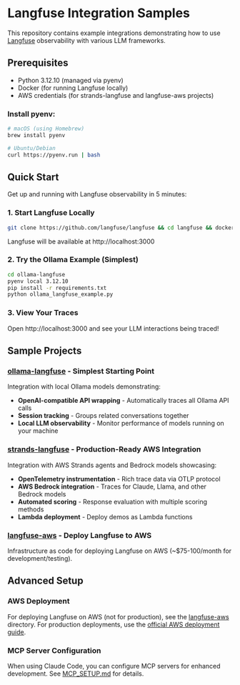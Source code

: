 # Langfuse Integration Samples

This repository contains example integrations demonstrating how to use [Langfuse](https://langfuse.com/) observability with various LLM frameworks.

## Prerequisites

- Python 3.12.10 (managed via pyenv)
- Docker (for running Langfuse locally)
- AWS credentials (for strands-langfuse and langfuse-aws projects)

### Install pyenv:
```bash
# macOS (using Homebrew)
brew install pyenv

# Ubuntu/Debian
curl https://pyenv.run | bash
```

## Quick Start

Get up and running with Langfuse observability in 5 minutes:

### 1. Start Langfuse Locally
```bash
git clone https://github.com/langfuse/langfuse && cd langfuse && docker-compose up -d
```
Langfuse will be available at http://localhost:3000

### 2. Try the Ollama Example (Simplest)
```bash
cd ollama-langfuse
pyenv local 3.12.10
pip install -r requirements.txt
python ollama_langfuse_example.py
```

### 3. View Your Traces
Open http://localhost:3000 and see your LLM interactions being traced!


## Sample Projects

### [ollama-langfuse](ollama-langfuse/) - Simplest Starting Point
Integration with local Ollama models demonstrating:
- **OpenAI-compatible API wrapping** - Automatically traces all Ollama API calls
- **Session tracking** - Groups related conversations together
- **Local LLM observability** - Monitor performance of models running on your machine

### [strands-langfuse](strands-langfuse/) - Production-Ready AWS Integration
Integration with AWS Strands agents and Bedrock models showcasing:
- **OpenTelemetry instrumentation** - Rich trace data via OTLP protocol
- **AWS Bedrock integration** - Traces for Claude, Llama, and other Bedrock models
- **Automated scoring** - Response evaluation with multiple scoring methods
- **Lambda deployment** - Deploy demos as Lambda functions

### [langfuse-aws](langfuse-aws/) - Deploy Langfuse to AWS
Infrastructure as code for deploying Langfuse on AWS (~$75-100/month for development/testing).

## Advanced Setup

### AWS Deployment
For deploying Langfuse on AWS (not for production), see the [langfuse-aws](langfuse-aws/) directory. For production deployments, use the [official AWS deployment guide](https://github.com/aws-samples/deploy-langfuse-on-ecs-with-fargate/).

### MCP Server Configuration
When using Claude Code, you can configure MCP servers for enhanced development. See [MCP_SETUP.md](MCP_SETUP.md) for details.